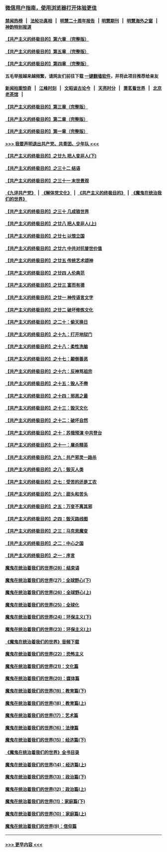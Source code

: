 ### [微信用户指南，使用浏览器打开体验更佳](https://github.com/gfw-breaker/banned-news1/blob/master/indexes/wechat-guide.md?t=0)
#### [禁闻热榜](热点新闻.md?t=0)  &nbsp;&nbsp;|&nbsp;&nbsp; [法轮功真相](https://github.com/gfw-breaker/truth/blob/master/README.md?t=0) &nbsp;&nbsp;|&nbsp;&nbsp; [明慧二十周年报告](https://github.com/gfw-breaker/mh-reports/blob/master/README.md?t=0) &nbsp;&nbsp;|&nbsp;&nbsp;[明慧期刊](https://github.com/gfw-breaker/mh-qikan) &nbsp;&nbsp;|&nbsp;&nbsp; [明慧海外之窗](https://github.com/gfw-breaker/mh-news/blob/master/README.md?t=0) &nbsp;&nbsp;|&nbsp;&nbsp; [神韵特别报道](https://github.com/gfw-breaker/mh-news/blob/master/shenyun.md?t=0)
#### [【共产主义的终极目的】第六章 （完整版）](../pages/nsc422/n11428913.md?t=02131433) 
#### [【共产主义的终极目的】第五章 （完整版）](../pages/nsc422/n11428912.md?t=02131433) 
#### [【共产主义的终极目的】第四章 （完整版）](../pages/nsc422/n11428907.md?t=02131433) 
#### 五毛举报越来越频繁，请网友们前往下载 [一键翻墙软件](https://github.com/gfw-breaker/ssr-accounts)，并将此项目推荐给亲友
#### [新闻拍案惊奇](https://github.com/gfw-breaker/banned-news1/blob/master/pages/link4.md) &nbsp;&nbsp;|&nbsp;&nbsp; [江峰时刻](https://github.com/gfw-breaker/banned-news1/blob/master/pages/link4.md) &nbsp;&nbsp;|&nbsp;&nbsp; [文昭谈古论今](https://github.com/gfw-breaker/banned-news1/blob/master/pages/link4.md) &nbsp;&nbsp;|&nbsp;&nbsp; [天亮时分](https://github.com/gfw-breaker/banned-news1/blob/master/pages/link4.md) &nbsp;&nbsp;|&nbsp;&nbsp; [萧茗看世界](https://github.com/gfw-breaker/banned-news1/blob/master/pages/link4.md) &nbsp;&nbsp;|&nbsp;&nbsp; [北京老茶馆](https://github.com/gfw-breaker/banned-news1/blob/master/pages/link4.md) &nbsp;&nbsp;|&nbsp;&nbsp; 
#### [【共产主义的终极目的】第三章（完整版）](../pages/nsc422/n11428848.md?t=02131433) 
#### [【共产主义的终极目的】第二章（完整版）](../pages/nsc422/n11428831.md?t=02131433) 
#### [【共产主义的终极目的】第一章（完整版）](../pages/nsc422/n11417651.md?t=02131433) 
#### [>>> 我要声明退出共产党、共青团、少年队 <<<](https://github.com/begood0513/goodnews/blob/master/quit/letter.md) 
#### [【共产主义的终极目的】之廿九 把人变非人(下)](../pages/nsc422/n11344140.md?t=02131433) 
#### [【共产主义的终极目的】之三十二 结语](../pages/nsc422/n11360535.md?t=02131433) 
#### [【共产主义的终极目的】之三十一 末世景观](../pages/nsc422/n11351129.md?t=02131433) 
#### [《九评共产党》](https://github.com/begood0513/9ping.md/blob/master/README.md) &nbsp;|&nbsp; [《解体党文化》](../../../../jtdwh.md/blob/master/README.md)  &nbsp;|&nbsp; [《共产主义的终极目的》](../../../../gczydzjmd.md/blob/master/README.md) &nbsp;|&nbsp; [《魔鬼在统治我们的世界》](../../../../mgztzwmdsj.md/blob/master/README.md) 
#### [【共产主义的终极目的】之三十 几成狼世界](../pages/nsc422/n11348280.md?t=02131433) 
#### [【共产主义的终极目的】之廿八 把人变非人(上)](../pages/nsc422/n11340492.md?t=02131433) 
#### [【共产主义的终极目的】之廿七 以恨立国](../pages/nsc422/n11336944.md?t=02131433) 
#### [【共产主义的终极目的】之廿六 中共对抗普世价值](../pages/nsc422/n11324785.md?t=02131433) 
#### [【共产主义的终极目的】之廿五 传统艺术颂神](../pages/nsc422/n11296396.md?t=02131433) 
#### [【共产主义的终极目的】之廿四 人伦典范](../pages/nsc422/n11296397.md?t=02131433) 
#### [【共产主义的终极目的】之廿三 富而有德](../pages/nsc422/n11283598.md?t=02131433) 
#### [【共产主义的终极目的】之廿一 神传语言文字](../pages/nsc422/n11263265.md?t=02131433) 
#### [【共产主义的终极目的】之廿二 破坏修炼文化](../pages/nsc422/n11245728.md?t=02131433) 
#### [【共产主义的终极目的】之二十：偷天换日](../pages/nsc422/n11238846.md?t=02131433) 
#### [【共产主义的终极目的】之十九：打开地狱门](../pages/nsc422/n11206376.md?t=02131433) 
#### [【共产主义的终极目的】之十八：柔性洗脑](../pages/nsc422/n11199994.md?t=02131433) 
#### [【共产主义的终极目的】之十七：颠倒善恶](../pages/nsc422/n11179782.md?t=02131433) 
#### [【共产主义的终极目的】之十六：反神骂祖宗](../pages/nsc422/n11166798.md?t=02131433) 
#### [【共产主义的终极目的】之十五：毁人不倦](../pages/nsc422/n11166792.md?t=02131433) 
#### [【共产主义的终极目的】之十四：邪恶之最](../pages/nsc422/n11150249.md?t=02131433) 
#### [【共产主义的终极目的】之十三：毁灭文化](../pages/nsc422/n11135227.md?t=02131433) 
#### [【共产主义的终极目的】之十二：破坏自然](../pages/nsc422/n11135214.md?t=02131433) 
#### [【共产主义的终极目的】之十：苏俄预演 中共登台](../pages/nsc422/n11118424.md?t=02131433) 
#### [【共产主义的终极目的】之十一：屠杀精英](../pages/nsc422/n11118442.md?t=02131433) 
#### [【共产主义的终极目的】之九：共产邪灵一路杀](../pages/nsc422/n11114139.md?t=02131433) 
#### [【共产主义的终极目的】之八：毁灭人类](../pages/nsc422/n11108503.md?t=02131433) 
#### [【共产主义的终极目的】之七：受苦的还是工农](../pages/nsc422/n11101809.md?t=02131433) 
#### [【共产主义的终极目的】之六：甜头和苦头](../pages/nsc422/n11096971.md?t=02131433) 
#### [【共产主义的终极目的】之五：万变不离其邪](../pages/nsc422/n11091285.md?t=02131433) 
#### [【共产主义的终极目的】之四：毁灭路线图](../pages/nsc422/n11086284.md?t=02131433) 
#### [【共产主义的终极目的】之三：马克思魔变](../pages/nsc422/n11061941.md?t=02131433) 
#### [【共产主义的终极目的】之二：中心之国](../pages/nsc422/n11047728.md?t=02131433) 
#### [【共产主义的终极目的】之一：序言](../pages/nsc422/n11086077.md?t=02131433) 
#### [魔鬼在统治着我们的世界(28)：结束语](../pages/nsc422/n10936246.md?t=02131433) 
#### [魔鬼在统治着我们的世界(27)：全球野心(下)](../pages/nsc422/n10928319.md?t=02131433) 
#### [魔鬼在统治着我们的世界(26)：全球野心(上)](../pages/nsc422/n10900318.md?t=02131433) 
#### [魔鬼在统治着我们的世界(25)：全球化](../pages/nsc422/n10788205.md?t=02131433) 
#### [魔鬼在统治着我们的世界(24)：环保主义(下)](../pages/nsc422/n10695307.md?t=02131433) 
#### [魔鬼在统治着我们的世界(23)：环保主义(上)](../pages/nsc422/n10688613.md?t=02131433) 
#### [《魔鬼在统治着我们的世界》音频下载](../pages/nsc422/n10635553.md?t=02131433) 
#### [魔鬼在统治着我们的世界(22)：恐怖主义](../pages/nsc422/n10614727.md?t=02131433) 
#### [魔鬼在统治着我们的世界(21)：文化篇](../pages/nsc422/n10597706.md?t=02131433) 
#### [魔鬼在统治着我们的世界(20)：媒体篇](../pages/nsc422/n10586579.md?t=02131433) 
#### [魔鬼在统治着我们的世界(19)：教育篇(下)](../pages/nsc422/n10564808.md?t=02131433) 
#### [魔鬼在统治着我们的世界(18)：教育篇(上)](../pages/nsc422/n10526970.md?t=02131433) 
#### [魔鬼在统治着我们的世界(17)：艺术篇](../pages/nsc422/n10499093.md?t=02131433) 
#### [魔鬼在统治着我们的世界(16)：法律篇](../pages/nsc422/n10485969.md?t=02131433) 
#### [魔鬼在统治着我们的世界(15)：经济篇(下)](../pages/nsc422/n10469975.md?t=02131433) 
#### [《魔鬼在统治着我们的世界》全书目录](../pages/nsc422/n10464261.md?t=02131433) 
#### [魔鬼在统治着我们的世界(14)：经济篇(上)](../pages/nsc422/n10457370.md?t=02131433) 
#### [魔鬼在统治着我们的世界(13)：政治篇(下)](../pages/nsc422/n10448270.md?t=02131433) 
#### [魔鬼在统治着我们的世界(12)：政治篇(上)](../pages/nsc422/n10444576.md?t=02131433) 
#### [魔鬼在统治着我们的世界(11)：家庭篇(下)](../pages/nsc422/n10440961.md?t=02131433) 
#### [魔鬼在统治着我们的世界(10)：家庭篇(上)](../pages/nsc422/n10435448.md?t=02131433) 
#### [魔鬼在统治着我们的世界(9)：信仰篇](../pages/nsc422/n10432159.md?t=02131433) 

----
#### [ >>> 更早内容 <<< ](../indexes/nsc422-earlier.md)
